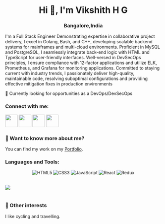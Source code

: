 
<h1 align="center">Hi 👋, I'm Vikshith H G</h1>
<h3 align="center">Bangalore,India</h3>
<p>I'm a Full Stack Engineer Demonstrating expertise in collaborative project delivery, I excel in Golang, Bash, and C++, developing scalable backend systems for mainframes and multi-cloud environments. Proficient in MySQL and PostgreSQL, I seamlessly integrate back-end logic with HTML and TypeScript for user-friendly interfaces. Well-versed in DevSecOps principles, I ensure compliance with 12-factor applications and utilize ELK, Prometheus, and Grafana for monitoring applications. Committed to staying current with industry trends, I passionately deliver high-quality, maintainable code, resolving suboptimal configurations and providing effective mitigation fixes in production environments</p>

<p align="left">🌱 Currently looking for opportunities as a DevOps/DevSecOps</p>


<h3>Connect with me:</h3>

<a href="https://www.linkedin.com/in/hrshrayank"><img src="https://github.com/ashutosh1919/ashutosh1919/blob/master/logos/linkedin.png" width="40"/></a>
<a href="https://github.com/hrshrayank"><img src="https://github.com/ashutosh1919/ashutosh1919/blob/master/logos/github-logo.png" width="40" /></a>
<a href="mailto:hrshrayank77@gmail.com"><img src="https://github.com/ashutosh1919/ashutosh1919/blob/master/logos/google-plus.png" width="40" /></a>
<a href="https://twitter.com/hrshrayank77"><img src="https://github.com/ashutosh1919/ashutosh1919/blob/master/logos/twitter.png" width="40" /></a>

<h3> 💬 Want to know more about me?</h3>
You can find my work on my <a href="https://shrayank.com/" target="blank">Portfolio</a>.

<h3 align="left">Languages and Tools:</h3>

<p align="center">

<img src="https://img.shields.io/badge/HTML5-E34F26?style=for-the-badge&logo=html5&logoColor=white" alt="HTML5"/>
<img src="https://img.shields.io/badge/CSS3-1572B6?style=for-the-badge&logo=css3&logoColor=white" alt="CSS3"/>
<img src="https://img.shields.io/badge/JavaScript-323330?style=for-the-badge&logo=javascript&logoColor=F7DF1E" alt="JavaScript"/>
<img src="https://img.shields.io/badge/React-20232A?style=for-the-badge&logo=react&logoColor=61DAFB" alt="React"/>
<img src="https://img.shields.io/badge/Redux-593D88?style=for-the-badge&logo=redux&logoColor=white" alt="Redux"/>
</p>

<br />
 

<div><img src="https://github-readme-stats.vercel.app/api?username=vikshith-hg-c&theme=highcontrast&show_icons=true"/></div>
<br/>

### 👯 Other interests
<p>I like cycling and travelling.</p>










